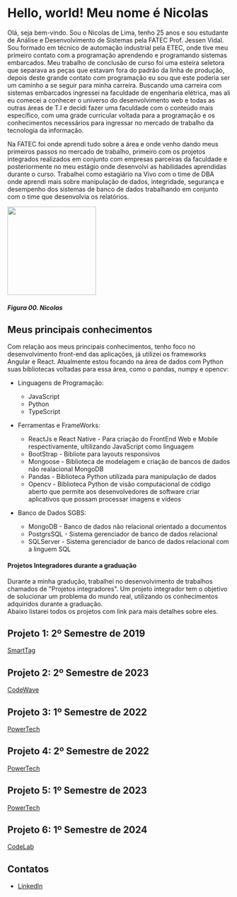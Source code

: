 # Hello, world! Meu nome é Nicolas

Olá, seja bem-vindo. Sou o Nicolas de Lima, tenho 25 anos e sou estudante de Análise e Desenvolvimento de Sistemas pela FATEC Prof. Jessen Vidal. 
Sou formado em técnico de automação industrial pela ETEC, onde tive meu primeiro contato com a programação aprendendo e programando sistemas embarcados. Meu trabalho de conclusão de curso foi uma esteira seletora que separava as peças que estavam fora do padrão da linha de produção, depois deste grande contato com programação eu sou que este poderia ser um caminho a se seguir para minha carreira. Buscando uma carreira com sistemas embarcados ingressei na faculdade de engenharia elétrica, mas ali eu comecei a conhecer o universo do desenvolvimento web e todas as outras áreas de T.I e decidi fazer uma faculdade com o conteúdo mais específico, com uma grade curricular voltada para a programação e os conhecimentos necessários para ingressar no mercado de trabalho da tecnologia da informação. 

Na FATEC foi onde aprendi tudo sobre a área e onde venho dando meus primeiros passos no mercado de trabalho, primeiro com os projetos integrados realizados em conjunto com empresas parceiras da faculdade e posteriormente no meu estágio onde desenvolvi as habilidades aprendidas durante o curso. Trabalhei como estagiário na Vivo com o time de DBA onde aprendi mais sobre manipulação de dados, integridade, segurança e desempenho dos sistemas de banco de dados trabalhando em conjunto com o time que desenvolvia os relatórios.

<img src="https://github.com/nlemuel/Portfolio-FATEC/assets/53242511/9418d119-7318-4395-9653-5274a065d52f" height="200" width="200"/>

##### *Figura 00. Nicolas*

## Meus principais conhecimentos

Com relação aos meus principais conhecimentos, tenho foco no desenvolvimento front-end das aplicações, já utilizei os frameworks Angular e React. Atualmente estou focando na área de dados com Python suas bibliotecas voltadas para essa área, como o pandas, numpy e opencv:    

* Linguagens de Programação:
    * JavaScript
    * Python
    * TypeScript

* Ferramentas e FrameWorks:
    * ReactJs e React Native - Para criação do FrontEnd Web e Mobile respectivamente, ultilizando JavaScript como linguagem
    * BootStrap - Bibliote para layouts responsivos
    * Mongoose -  Biblioteca de modelagem e criação de bancos de dados não realacional MongoDB
    * Pandas - Biblioteca Python utilizada para manipulação de dados
    * Opencv - Biblioteca Python de visão computacional de código aberto que permite aos desenvolvedores de software criar aplicativos que possam processar imagens e vídeos

* Banco de Dados SGBS:
    * MongoDB - Banco de dados não relacional orientado a documentos 
    * PostgrsSQL - Sistema gerenciador de banco de dados relacional
    * SQLServer - Sistema gerenciador de banco de dados relacional com a linguem SQL

#### Projetos Integradores durante a graduação 
Durante a minha gradução, trabalhei no desenvolvimento de trabalhos chamados de "Projetos integradores". Um projeto integrador tem o objetivo de solucionar um problema do mundo real, utilizando os conhecimentos adquiridos durante a graduação.<br/>
Abaixo listarei todos os projetos com link para mais detalhes sobre eles.

## Projeto 1: 2º Semestre de 2019
[SmartTag](https://github.com/nlemuel/Portfolio-FATEC/blob/main/API%202019-2_SmartTag.md) <br/>

## Projeto 2: 2º Semestre de 2023
[CodeWave](https://github.com/nlemuel/Portfolio-FATEC/blob/main/API%202023-2_CodeWave.md) <br/>

## Projeto 3: 1º Semestre de 2022
[PowerTech](https://github.com/nlemuel/Portfolio-FATEC/blob/main/API%202022-1_PowerTech.md) <br/>

## Projeto 4: 2º Semestre de 2022
[PowerTech](https://github.com/nlemuel/Portfolio-FATEC/blob/main/API%202022-2_PowerTech.md) <br/>

## Projeto 5: 1º Semestre de 2023
[PowerTech](https://github.com/nlemuel/Portfolio-FATEC/blob/main/API%202023-1_PowerTech.md) <br/>

## Projeto 6: 1º Semestre de 2024
[CodeLab](https://github.com/nlemuel/Portfolio-FATEC/blob/main/API%202024-1_CodeLab.md) <br/>

## Contatos
* [LinkedIn](https://www.linkedin.com/in/nicolas-de-lima-23137718b/)
